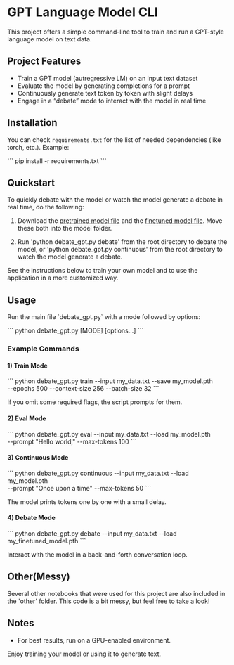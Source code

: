 # GPT Language Model CLI

This project offers a simple command-line tool to train and run a GPT-style language model on text data.

## Project Features

* Train a GPT model (autregressive LM) on an input text dataset
* Evaluate the model by generating completions for a prompt
* Continuously generate text token by token with slight delays
* Engage in a “debate” mode to interact with the model in real time

## Installation

You can check `requirements.txt` for the list of needed dependencies (like torch, etc.). Example:

\`\`\`
pip install -r requirements.txt
\`\`\`

## Quickstart

To quickly debate with the model or watch the model generate a debate in real time, do the following:

1. Download the [pretrained model file](https://drive.google.com/file/d/1E2kCF9bDDKBVovaBiLT1ABxi7vHC7-U6/view?usp=sharing) and the [finetuned model file](https://drive.google.com/file/d/1--9tEL_zGvHhLfQttOkazoKAiZ8a5TrK/view?usp=sharing).  Move these both into the model folder.

2. Run 'python debate_gpt.py debate' from the root directory to debate the model, or 'python debate_gpt.py continuous' from the root directory to watch the model generate a debate.

See the instructions below to train your own model and to use the application in a more customized way. 

## Usage

Run the main file \`debate_gpt.py\` with a mode followed by options:

\`\`\`
python debate_gpt.py [MODE] [options...]
\`\`\`

### Example Commands

#### 1) Train Mode

\`\`\`
python debate_gpt.py train --input my_data.txt --save my_model.pth \
    --epochs 500 --context-size 256 --batch-size 32
\`\`\`

If you omit some required flags, the script prompts for them.

#### 2) Eval Mode

\`\`\`
python debate_gpt.py eval --input my_data.txt --load my_model.pth \
    --prompt "Hello world," --max-tokens 100
\`\`\`

#### 3) Continuous Mode

\`\`\`
python debate_gpt.py continuous --input my_data.txt --load my_model.pth \
    --prompt "Once upon a time" --max-tokens 50
\`\`\`

The model prints tokens one by one with a small delay.

#### 4) Debate Mode

\`\`\`
python debate_gpt.py debate --input my_data.txt --load my_finetuned_model.pth
\`\`\`

Interact with the model in a back-and-forth conversation loop.

## Other(Messy)

Several other notebooks that were used for this project are also included in the 'other' folder.  This code is a bit messy, but feel free to take a look!

## Notes

* For best results, run on a GPU-enabled environment.

Enjoy training your model or using it to generate text. 
